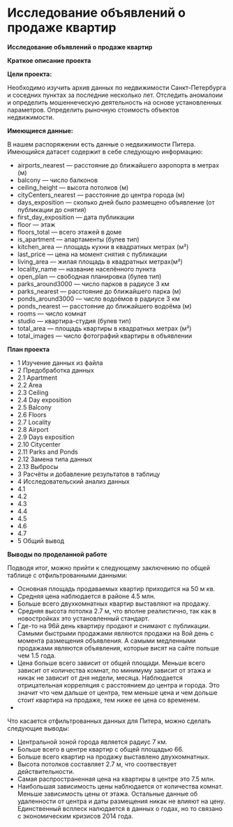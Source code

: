 # Исследование объявлений о продаже квартир
**Исследование объявлений о продаже квартир**

**Краткое описание проекта**

**Цели проекта:**

Необходимо изучить архив данных по недвижимости Санкт-Петербурга и соседних пунктах за последние несколько лет.
Отследить аномалоии и определить мошеннеческую деятельность на основе установленных параметров.
Определить рыночную стоимость объектов недвижимости.

**Имеющиеся данные:**

В нашем распоряжении есть данные о недвижимости Питера. Имеющийся датасет содержит в себе следующую информацию:

- airports_nearest — расстояние до ближайшего аэропорта в метрах (м)
- balcony — число балконов
- ceiling_height — высота потолков (м)
- cityCenters_nearest — расстояние до центра города (м)
- days_exposition — сколько дней было размещено объявление (от публикации до снятия)
- first_day_exposition — дата публикации
- floor — этаж
- floors_total — всего этажей в доме
- is_apartment — апартаменты (булев тип)
- kitchen_area — площадь кухни в квадратных метрах (м²)
- last_price — цена на момент снятия с публикации
- living_area — жилая площадь в квадратных метрах(м²)
- locality_name — название населённого пункта
- open_plan — свободная планировка (булев тип)
- parks_around3000 — число парков в радиусе 3 км
- parks_nearest — расстояние до ближайшего парка (м)
- ponds_around3000 — число водоёмов в радиусе 3 км
- ponds_nearest — расстояние до ближайшего водоёма (м)
- rooms — число комнат
- studio — квартира-студия (булев тип)
- total_area — площадь квартиры в квадратных метрах (м²)
- total_images — число фотографий квартиры в объявлении

**План проекта**

- 1  Изучение данных из файла
- 2  Предобработка данных
- 2.1  Apartment
- 2.2  Area
- 2.3  Ceiling
- 2.4  Day exposition
- 2.5  Balcony
- 2.6  Floors
- 2.7  Locality
- 2.8  Airport
- 2.9  Days exposition
- 2.10  Citycenter
- 2.11  Parks and Ponds
- 2.12  Замена типа данных
- 2.13  Выбросы
- 3  Расчёты и добавление результатов в таблицу
- 4  Исследовательский анализ данных
- 4.1  
- 4.2  
- 4.3  
- 4.4  
- 4.5  
- 4.6  
- 4.7  
- 5  Общий вывод

**Выводы по проделанной работе**

Подводя итог, можно прийти к следующему заключению по общей таблице с отфильтрованными данными:

- Основная площадь продаваемых квартир приходится на 50 м кв.
- Средняя цена наблюдается в районе 4.5 млн.
- Больше всего двухкомнатных квартир выставляют на продажу.
- Средняя высота потолка 2.7 м, что вполне реалистично, так как в новостройках это установленный стандарт.
- Где-то на 96й день квартиру продают и снимают с публикации. Самыми быстрыми продажами являются продажи на 8ой день с момента размещения объявления. А самыми медленными продажами являются объявления, которые висят на сайте польше чем 1.5 года.
- Цена больше всего зависит от общей площади. Меньше всего зависит от количества комнат, по минимуму зависит от этажа и никак не зависит от дня недели, месяца. Наблюдается отрицательная корреляция с расстоянием до центра и города. Это значит что чем дальше от центра, тем меньше цена и чем дольше стоит квартира на продаже, тем ниже ее цена со временем.
- 
Что касается отфильтрованных данных для Питера, можно сделать следующие выводы:

- Центральной зоной города является радиус 7 км.
- Больше всего в центре квартир с общей площадью 66.
- Больше всего квартир на продажу выставлено двухкомнатных.
- Высота потолков составляет 2.7 м, что соотвествует действительности.
- Самая распространенная цена на квартиры в центре это 7.5 млн.
- Наибольшая зависимость цены наблюдается от количества комнат. Меньше зависимость цены от этажа. Остальные данные об удаленности от центра и даты размещения никак не влияют на цену. Единственный всплеск налюдается в данных о годах, но то связано с экономическим кризисов 2014 года.
